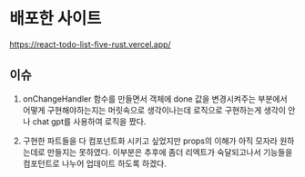 # 배포한 사이트

https://react-todo-list-five-rust.vercel.app/


## 이슈

1. onChangeHandler 함수를 만들면서 객체에 done 값을 변경시켜주는 부분에서 어떻게 구현해야하는지는
   머릿속으로 생각이나는데 로직으로 구현하는게 생각이 안나 chat gpt를 사용하여 로직을 짰다.
   
   
2. 구현한 파트들을 다 컴포넌트화 시키고 싶었지만 props의 이해가 아직 모자라 원하는데로 만들지는 못하였다.
   이부분은 추후에 좀더 리엑트가 숙달되고나서 기능들을 컴포턴트로 나누어 업데이트 하도록 하겠다. 

